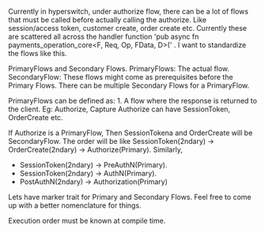 Currently in hyperswitch, under authorize flow, there can be a lot of flows that must be called before actually calling the authorize. Like session/access token, customer create, order create etc. 
Currently these are scattered all across the handler function 'pub async fn payments_operation_core<F, Req, Op, FData, D>(' .
I want to standardize the flows like this.

PrimaryFlows and Secondary Flows.
PrimaryFlows: The actual flow.
SecondaryFlow: These flows might come as prerequisites before the Primary Flows. There can be multiple Secondary Flows for a PrimaryFlow.

PrimaryFlows can be defined as:
    1. A flow where the response is returned to the client.
        Eg: Authorize, Capture
        Authorize can have SessionToken, OrderCreate etc.

If Authorize is a PrimaryFlow, Then SessionTokena and OrderCreate will be SecondaryFlow.
The order will be like SessionToken(2ndary) -> OrderCreate(2ndary) -> Authorize(Primary).
Similarly, 
* SessionToken(2ndary) -> PreAuthN(Primary).
* SessionToken(2ndary) -> AuthN(Primary).
* PostAuthN(2ndary) -> Authorization(Primary)

Lets have marker trait for Primary and Secondary Flows. Feel free to come up with a better nomenclature for things.

Execution order must be known at compile time.